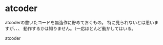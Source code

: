 # atcoder

atcoderの書いたコードを無造作に貯めておくもの。
特に見られないとは思いますが、、、
動作するかは知りません。（一応ほとんど動かしてはいる。

atcoder
<link href="https://atcoder.jp/">


